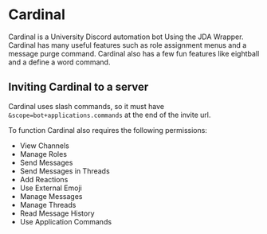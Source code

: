 # Cardinal
Cardinal is a University Discord automation bot Using the JDA Wrapper. Cardinal has many useful features such as role assignment menus and a message purge command. Cardinal also has a few fun features like eightball and a define a word command.  

## Inviting Cardinal to a server
Cardinal uses slash commands, so it must have `&scope=bot+applications.commands` at the end of the invite url. 

To function Cardinal also requires the following permissions:
- View Channels
- Manage Roles
- Send Messages
- Send Messages in Threads
- Add Reactions
- Use External Emoji
- Manage Messages
- Manage Threads
- Read Message History
- Use Application Commands
